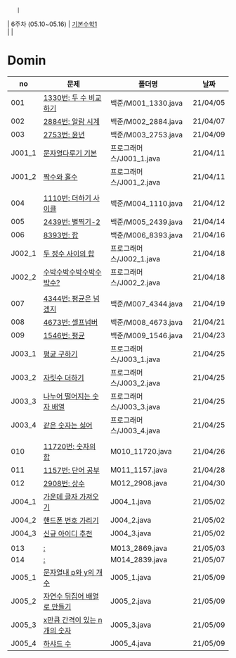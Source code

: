 
       |






    
    
    
    
| 6주차
 (05.10~05.16) | [기본수학1](https://www.acmicpc.net/step/9)</br>         | |











 # Domin


|no|문제|폴더명|날짜|
|------|--------------------------------------------------------------------------------|---------------|----------|
| 001 | [1330번: 두 수 비교하기](https://www.acmicpc.net/problem/1330)                                           | 백준/M001_1330.java | 21/04/05 |
| 002 | [2884번: 알람 시계](https://www.acmicpc.net/problem/2884)                                                | 백준/M002_2884.java | 21/04/07 |
| 003 | [2753번: 윤년](https://www.acmicpc.net/problem/2753)                                                     | 백준/M003_2753.java | 21/04/09 |
| J001_1 | [문자열다루기 기본](https://programmers.co.kr/learn/courses/30/lessons/12918)                         | 프로그래머스/J001_1.java    | 21/04/11 |
| J001_2 | [짝수와 홀수](https://programmers.co.kr/learn/courses/30/lessons/12937)                              | 프로그래머스/J001_2.java    | 21/04/11 |
|||||
| 004 | [1110번: 더하기 사이클](https://www.acmicpc.net/problem/1110)                                            | 백준/M004_1110.java | 21/04/12 |
| 005 | [2439번: 별찍기-2](https://www.acmicpc.net/problem/2439)                                                 | 백준/M005_2439.java | 21/04/14 |
| 006 | [8393번: 합](https://www.acmicpc.net/problem/8393)                                                       | 백준/M006_8393.java | 21/04/16 |
| J002_1 | [두 정수 사이의 합](https://programmers.co.kr/learn/courses/30/lessons/12912)                         | 프로그래머스/J002_1.java    | 21/04/18 |
| J002_2 | [수박수박수박수박수박수?](https://programmers.co.kr/learn/courses/30/lessons/12922)                    | 프로그래머스/J002_2.java    | 21/04/18 |
|||||
| 007 | [4344번: 평균은 넘겠지](https://www.acmicpc.net/problem/4344번)                                          | 백준/M007_4344.java | 21/04/19 |
| 008 | [4673번: 셀프넘버](https://www.acmicpc.net/problem/4673)                                                 | 백준/M008_4673.java | 21/04/21 |
| 009 | [1546번: 평균](https://www.acmicpc.net/problem/1546)                                                     | 백준/M009_1546.java | 21/04/23 |
| J003_1 | [평균 구하기](https://programmers.co.kr/learn/courses/30/lessons/12944?language=java)                  | 프로그래머스/J003_1.java    | 21/04/25 |
| J003_2 | [자릿수 더하기](https://programmers.co.kr/learn/courses/30/lessons/12931?language=java)                | 프로그래머스/J003_2.java    | 21/04/25 |
| J003_3 | [나누어 떨어지는 숫자 배열](https://programmers.co.kr/learn/courses/30/lessons/12910)                  | 프로그래머스/J003_3.java    | 21/04/25 |
| J003_4 | [같은 숫자는 싫어](https://programmers.co.kr/learn/courses/30/lessons/12906)                           | 프로그래머스/J003_4.java    | 21/04/25 |
|||||
| 010 | [11720번: 숫자의 합 ](https://www.acmicpc.net/problem/11720)                            | M010_11720.java | 21/04/26 |
| 011 | [1157번: 단어 공부](https://www.acmicpc.net/problem/1157)                            | M011_1157.java | 21/04/28 |
| 012 | [2908번: 상수](https://www.acmicpc.net/problem/2908)                            | M012_2908.java | 21/04/30 |
| J004_1 | [가운데 글자 가져오기](https://programmers.co.kr/learn/courses/30/lessons/12903)                        | J004_1.java | 21/05/02 |
| J004_2 | [핸드폰 번호 가리기](https://programmers.co.kr/learn/courses/30/lessons/12948)                          | J004_2.java | 21/05/02 |
| J004_3 | [신규 아이디 추천](https://programmers.co.kr/learn/courses/30/lessons/72410)                            | J004_3.java | 21/05/02 |
|||||
| 013 | [: ](https://www.acmicpc.net/problem/)                             | M013_2869.java | 21/05/03 |
| 014 | [: ](https://www.acmicpc.net/problem/)                            | M014_2839.java | 21/05/07 |
| J005_1 | [문자열내 p와 y의 개수](https://programmers.co.kr/learn/courses/30/lessons/12916)                      | J005_1.java | 21/05/09 |
| J005_2 | [자연수 뒤집어 배열로 만들기](https://programmers.co.kr/learn/courses/30/lessons/12932)                 | J005_2.java | 21/05/09 |
| J005_3 | [x만큼 간격이 있는 n개의 숫자](https://programmers.co.kr/learn/courses/30/lessons/12954)                | J005_3.java | 21/05/09 |
| J005_4 | [하샤드 수](https://programmers.co.kr/learn/courses/30/lessons/12947)                                  | J005_4.java | 21/05/09 |

